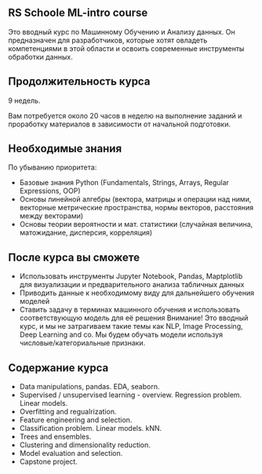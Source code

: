 ## RS Schoole ML-intro course
Это вводный курс по Машинному Обучению и Анализу данных. Он предназначен для разработчиков, которые хотят овладеть компетенциями в этой области и освоить современные инструменты обработки данных.

## Продолжительность курса
9 недель.

Вам потребуется около 20 часов в неделю на выполнение заданий и проработку материалов в зависимости от начальной подготовки.

## Необходимые знания
По убыванию приоритета:
- Базовые знания Python (Fundamentals, Strings, Arrays, Regular Expressions, OOP)
- Основы линейной алгебры (вектора, матрицы и операции над ними, векторные метрические пространства, нормы векторов, расстояния между векторами)
- Основы теории вероятности и мат. статистики (случайная величина, матожидание, дисперсия, корреляция)

## После курса вы сможете
- Использовать инструменты Jupyter Notebook, Pandas, Maptplotlib для визуализации и предварительного анализа табличных данных
- Приводить данные к необходимому виду для дальнейшего обучения моделей
- Ставить задачу в терминах машинного обучения и использовать соответствующую модель для её решения
Внимание! Это вводный курс, и мы не затрагиваем такие темы как NLP, Image Processing, Deep Learning and co. Мы будем обучать модели используя числовые/категориальные признаки.

## Содержание курса

- Data manipulations, pandas. EDA, seaborn.
- Supervised / unsupervised learning - overview. Regression problem. Linear models.
- Overfitting and regualrization.
- Feature engineering and selection.
- Classification problem. Linear models. kNN.
- Trees and ensembles. ​​​​​​
- Clustering and dimensionality reduction.
- Model evaluation and selection.
- Capstone project.